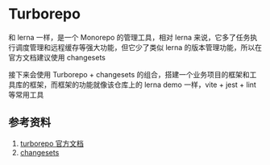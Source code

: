 # Turborepo

和 lerna 一样，是一个 Monorepo 的管理工具，相对 lerna 来说，它多了任务执行调度管理和远程缓存等强大功能，但它少了类似 lerna 的版本管理功能，所以在官方文档建议使用 changesets

接下来会使用 Turborepo + changesets 的组合，搭建一个业务项目的框架和工具库的框架，而框架的功能就像该仓库上的 lerna demo 一样，vite + jest + lint 等常用工具

## 参考资料

1. [turborepo 官方文档](https://turborepo.org/docs/getting-started)
2. [changesets](https://github.com/changesets/changesets)